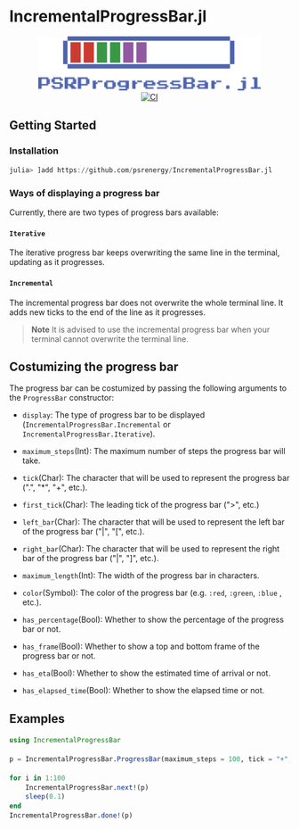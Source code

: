 # IncrementalProgressBar.jl

<div align="center">
    <a href="/assets/">
        <img src="/assets/logo.svg" width=400px alt="IncrementalProgressBar.jl" />
    </a>
    <br>
    <a href="https://github.com/psrenergy/IncrementalProgressBar.jl/actions/workflows/CI.yml">
        <img src="https://github.com/psrenergy/IncrementalProgressBar.jl/actions/workflows/CI.yml/badge.svg?branch=master" alt="CI" />
    </a>
</div>

## Getting Started

### Installation
```julia
julia> ]add https://github.com/psrenergy/IncrementalProgressBar.jl
```

### Ways of displaying a progress bar

Currently, there are two types of progress bars available:

#### `Iterative`

The iterative progress bar keeps overwriting the same line in the terminal, updating as it progresses.

#### `Incremental`
The incremental progress bar does not overwrite the whole terminal line. It adds new ticks to the end of the line as it progresses.

> **Note**
> It is advised to use the incremental progress bar when your terminal cannot overwrite the terminal line.

## Costumizing the progress bar

The progress bar can be costumized by passing the following arguments to the `ProgressBar` constructor:

- `display`: The type of progress bar to be displayed (`IncrementalProgressBar.Incremental` or `IncrementalProgressBar.Iterative`).

- `maximum_steps`(Int): The maximum number of steps the progress bar will take.

- `tick`(Char): The character that will be used to represent the progress bar (".", "*", "+", etc.).

- `first_tick`(Char): The leading tick of the progress bar (">", etc.)

- `left_bar`(Char): The character that will be used to represent the left bar of the progress bar ("|", "[", etc.).

- `right_bar`(Char): The character that will be used to represent the right bar of the progress bar ("|", "]", etc.).

- `maximum_length`(Int): The width of the progress bar in characters.

- `color`(Symbol): The color of the progress bar (e.g. `:red`, `:green`, `:blue` , etc.).

- `has_percentage`(Bool): Whether to show the percentage of the progress bar or not.

- `has_frame`(Bool): Whether to show a top and bottom frame of the progress bar or not.

- `has_eta`(Bool): Whether to show the estimated time of arrival or not.

- `has_elapsed_time`(Bool): Whether to show the elapsed time or not.

## Examples

```julia
using IncrementalProgressBar

p = IncrementalProgressBar.ProgressBar(maximum_steps = 100, tick = "+", left_bar = "|", right_bar="|")

for i in 1:100
    IncrementalProgressBar.next!(p)
    sleep(0.1)
end
IncrementalProgressBar.done!(p)
```



